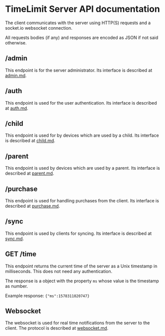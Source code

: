 # TimeLimit Server API documentation

The client communicates with the server using HTTP(S) requests
and a socket.io websocket connection.

All requests bodies (if any) and responses are encoded as JSON
if not said otherwise.

## /admin

This endpoint is for the server administrator.
Its interface is described at [admin.md](./admin.md).

## /auth

This endpoint is used for the user authentication.
Its interface is described at [auth.md](./auth.md).

## /child

This endpoint is used for by devices which are used by a child.
Its interface is described at [child.md](./child.md).

## /parent

This endpoint is used by devices which are used by a parent.
Its interface is described at [parent.md](./parent.md).

## /purchase

This endpoint is used for handling purchases from the client.
Its interface is described at [purchase.md](./purchase.md).

## /sync

This endpoint is used by clients for syncing.
Its interface is described at [sync.md](./sync.md).

## GET /time

This endpoint returns the current time of the server
as a Unix timestamp in milliseconds. This does not need
any authentication.

The response is a object with the property `ms` whose
value is the timestamp as number.

Example response: `{"ms":1578311020747}`

## Websocket

The websocket is used for real time notifications from the server
to the client. The protocol is described at [websocket.md](./websocket.md).
